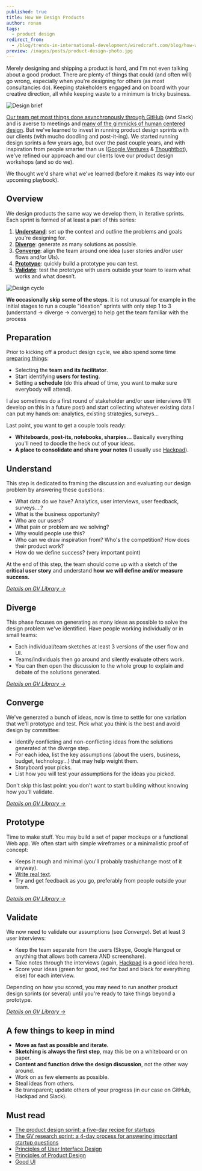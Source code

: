 ```yaml
---
published: true
title: How We Design Products
author: ronan
tags:
  - product design
redirect_from:
  - /blog/trends-in-international-development/wiredcraft.com/blog/how-we-design-products/
preview: /images/posts/product-design-photo.jpg
---
```


Merely designing and shipping a product is hard, and I'm not even talking about a good product. There are plenty of things that could (and often will) go wrong, especially when you're designing for others (as most consultancies do). Keeping stakeholders engaged and on board with your creative direction, all while keeping waste to a minimum is tricky business.

![Design brief](http://wiredcraft.com/images/posts/product-design-photo.jpg)

[Our team get most things done asynchronously through GitHub](http://http://wiredcraft.com/blog/github-for-everything/) (and Slack) and is averse to meetings and [many of the gimmicks of human centered design](http://wiredcraft.com/blog/human-centered-design-is-a-waste-of-paper/). But we've learned to invest in running product design sprints with our clients (with mucho doodling and post-it-ing). We started running design sprints a few years ago, but over the past couple years, and with inspiration from people smarter than us ([Google Ventures](http://www.gv.com/sprint/) & [Thoughtbot](https://playbook.thoughtbot.com/#product-design-sprint)), we've refined our approach and our clients love our product design workshops (and so do we).

We thought we'd share what we've learned (before it makes its way into our upcoming playbook).

<!-- more -->

## Overview

We design products the same way we develop them, in iterative sprints. Each sprint is formed of at least a part of this series:

1. **[Understand](#understand)**: set up the context and outline the problems and goals you're designing for.
2. **[Diverge](#diverge)**: generate as many solutions as possible.
3. **[Converge](#converge)**: align the team around one idea (user stories and/or user flows and/or UIs).
4. **[Prototype](#prototype)**: quickly build a prototype you can test.
5. **[Validate](#validate)**: test the prototype with users outside your team to learn what works and what doesn’t.

![Design cycle](http://wiredcraft.com/images/posts/product-design-steps.png)

**We occasionally skip some of the steps**. It is not unusual for example in the initial stages to run a couple "ideation" sprints with only step 1 to 3 (understand → diverge → converge) to help get the team familiar with the process

## Preparation

Prior to kicking off a product design cycle, we also spend some time [preparing things](http://www.gv.com/lib/the-product-design-sprint-settingthestage):

* Selecting the **team and its facilitator**.
* Start identifying **users for testing**.
* Setting a **schedule** (do this ahead of time, you want to make sure everybody will attend).

I also sometimes do a first round of stakeholder and/or user interviews (I'll develop on this in a future post) and start collecting whatever existing data I can put my hands on: analytics, existing strategies, surveys...

Last point, you want to get a couple tools ready:

* **Whiteboards, post-its, notebooks, sharpies...** Basically everything you'll need to doodle the heck out of your ideas.
* **A place to consolidate and share your notes** (I usually use [Hackpad](http://hackpad.com)).

## Understand

This step is dedicated to framing the discussion and evaluating our design problem by answering these questions:

* What data do we have? Analytics, user interviews, user feedback, surveys....?
* What is the business opportunity?
* Who are our users?
* What pain or problem are we solving?
* Why would people use this?
* Who can we draw inspiration from? Who's the competition? How does their product work?
* How do we define success? (very important point)

At the end of this step, the team should come up with a sketch of the **critical user story** and understand **how we will define and/or measure success.**

*[Details on GV Library →](http://www.gv.com/lib/the-product-design-sprint-understandday-1)*

## Diverge

This phase focuses on generating as many ideas as possible to solve the design problem we've identified. Have people working individually or in small teams:

* Each individual/team sketches at least 3 versions of the user flow and UI.
* Teams/individuals then go around and silently evaluate others work.
* You can then open the discussion to the whole group to explain and debate of the solutions generated.

*[Details on GV Library →](http://www.gv.com/lib/the-product-design-sprint-divergeday2)*

## Converge

We've generated a bunch of ideas, now is time to settle for one variation that we'll prototype and test. Pick what you think is the best and avoid design by committee:

* Identify conflicting and non-conflicting ideas from the solutions generated at the diverge step.
* For each idea, list the key assumptions (about the users, business, budget, technology...) that may help weight them.
* Storyboard your picks.
* List how you will test your assumptions for the ideas you picked.

Don't skip this last point: you don't want to start building without knowing how you'll validate.

*[Details on GV Library →](http://www.gv.com/lib/the-product-design-sprint-decideday3)*

## Prototype

Time to make stuff. You may build a set of paper mockups or a functional Web app. We often start with simple wireframes or a minimalistic proof of concept:

* Keeps it rough and minimal (you'll probably trash/change most of it anyway).
* [Write real text](http://gettingreal.37signals.com/ch11_Use_Real_Words.php).
* Try and get feedback as you go, preferably from people outside your team.

*[Details on GV Library →](http://www.gv.com/lib/the-product-design-sprint-prototypeday4)*

## Validate

We now need to validate our assumptions (see *Converge*). Set at least 3 user interviews:

* Keep the team separate from the users (Skype, Google Hangout or anything that allows both camera AND screenshare).
* Take notes through the interviews (again, [Hackpad](http://hackpad.com) is a good idea here).
* Score your ideas (green for good, red for bad and black for everything else) for each interview.

Depending on how you scored, you may need to run another product design sprints (or several) until you're ready to take things beyond a prototype.

*[Details on GV Library →](http://www.gv.com/lib/the-product-design-sprint-validateday5)*

## A few things to keep in mind

* **Move as fast as possible and iterate.**
* **Sketching is always the first step**, may this be on a whiteboard or on paper.
* **Content and function drive the design discussion**, not the other way around.
* Work on as few elements as possible.
* Steal ideas from others.
* Be transparent; update others of your progress (in our case on GitHub, Hackpad and Slack).

## Must read

* [The product design sprint: a five-day recipe for startups](http://www.gv.com/lib/the-product-design-sprint-a-five-day-recipe-for-startups)
* [The GV research sprint: a 4-day process for answering important startup questions](https://www.gv.com/lib/the-gv-research-sprint-a-4-day-process-for-answering-important-startup-questions)
* [Principles of User Interface Design](http://bokardo.com/principles-of-user-interface-design/)
* [Principles of Product Design](http://bokardo.com/principles-of-product-design/)
* [Good UI](http://goodui.org/)
